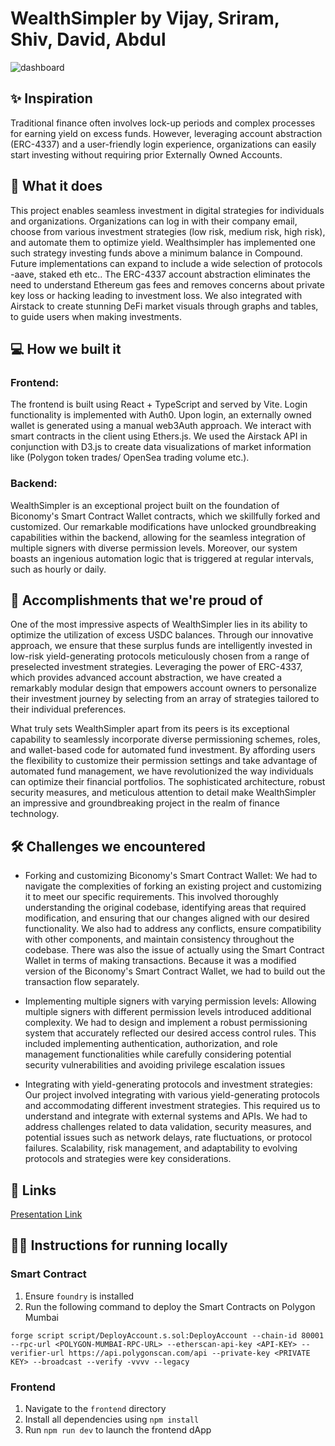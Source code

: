 # WealthSimpler by Vijay, Sriram, Shiv, David, Abdul


![dashboard](./demo.png)

## ✨ Inspiration

Traditional finance often involves lock-up periods and complex processes for earning yield on excess funds. However, leveraging account abstraction (ERC-4337) and a user-friendly login experience, organizations can easily start investing without requiring prior Externally Owned Accounts.

## 👀 What it does

This project enables seamless investment in digital strategies for individuals and organizations. Organizations can log in with their company email, choose from various investment strategies (low risk, medium risk, high risk), and automate them to optimize yield. Wealthsimpler has implemented one such strategy investing funds above a minimum balance in Compound. Future implementations can expand to include a wide selection of protocols -aave, staked eth etc.. The ERC-4337 account abstraction eliminates the need to understand Ethereum gas fees and removes concerns about private key loss or hacking leading to investment loss. We also integrated with Airstack to create stunning DeFi market visuals through graphs and tables, to guide users when making investments.

## 💻 How we built it

### Frontend:

The frontend is built using React + TypeScript and served by Vite. Login functionality is implemented with Auth0. Upon login, an externally owned wallet is generated using a manual web3Auth approach. We interact with smart contracts in the client using Ethers.js. We used the Airstack API in conjunction with D3.js to create data visualizations of market information like (Polygon token trades/ OpenSea trading volume etc.).

### Backend:

WealthSimpler is an exceptional project built on the foundation of Biconomy's Smart Contract Wallet contracts, which we skillfully forked and customized. Our remarkable modifications have unlocked groundbreaking capabilities within the backend, allowing for the seamless integration of multiple signers with diverse permission levels. Moreover, our system boasts an ingenious automation logic that is triggered at regular intervals, such as hourly or daily.

## 🚀 Accomplishments that we're proud of

One of the most impressive aspects of WealthSimpler lies in its ability to optimize the utilization of excess USDC balances. Through our innovative approach, we ensure that these surplus funds are intelligently invested in low-risk yield-generating protocols meticulously chosen from a range of preselected investment strategies. Leveraging the power of ERC-4337, which provides advanced account abstraction, we have created a remarkably modular design that empowers account owners to personalize their investment journey by selecting from an array of strategies tailored to their individual preferences.

What truly sets WealthSimpler apart from its peers is its exceptional capability to seamlessly incorporate diverse permissioning schemes, roles, and wallet-based code for automated fund investment. By affording users the flexibility to customize their permission settings and take advantage of automated fund management, we have revolutionized the way individuals can optimize their financial portfolios. The sophisticated architecture, robust security measures, and meticulous attention to detail make WealthSimpler an impressive and groundbreaking project in the realm of finance technology.

## 🛠️ Challenges we encountered

* Forking and customizing Biconomy's Smart Contract Wallet: We had to navigate the complexities of forking an existing project and customizing it to meet our specific requirements. This involved thoroughly understanding the original codebase, identifying areas that required modification, and ensuring that our changes aligned with our desired functionality. We also had to address any conflicts, ensure compatibility with other components, and maintain consistency throughout the codebase. There was also the issue of actually using the Smart Contract Wallet in terms of making transactions. Because it was a modified version of the Biconomy's Smart Contract Wallet, we had to build out the transaction flow separately.

* Implementing multiple signers with varying permission levels: Allowing multiple signers with different permission levels introduced additional complexity. We had to design and implement a robust permissioning system that accurately reflected our desired access control rules. This included implementing authentication, authorization, and role management functionalities while carefully considering potential security vulnerabilities and avoiding privilege escalation issues

* Integrating with yield-generating protocols and investment strategies: Our project involved integrating with various yield-generating protocols and accommodating different investment strategies. This required us to understand and integrate with external systems and APIs. We had to address challenges related to data validation, security measures, and potential issues such as network delays, rate fluctuations, or protocol failures. Scalability, risk management, and adaptability to evolving protocols and strategies were key considerations.

## 📄 Links

[Presentation Link](https://docs.google.com/presentation/d/1vv1t0Sr8N5y_BnS0R7LlXhStO6bTAHws7uV6VjKxWoM/edit#slide=id.g2252182b62b_1_189)

## 🧑‍💻 Instructions for running locally

### Smart Contract

1. Ensure `foundry` is installed
2. Run the following command to deploy the Smart Contracts on Polygon Mumbai<br/>

```
forge script script/DeployAccount.s.sol:DeployAccount --chain-id 80001 --rpc-url <POLYGON-MUMBAI-RPC-URL> --etherscan-api-key <API-KEY> --verifier-url https://api.polygonscan.com/api --private-key <PRIVATE KEY> --broadcast --verify -vvvv --legacy
```

### Frontend

1. Navigate to the `frontend` directory
2. Install all dependencies using `npm install`
3. Run `npm run dev` to launch the frontend dApp
